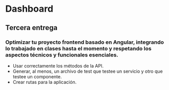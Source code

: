 # Dashboard

## Tercera entrega

### Optimizar tu proyecto frontend basado en Angular, integrando lo trabajado en clases hasta el momento y respetando los aspectos técnicos y funcionales esenciales.

* Usar correctamente los métodos de la API.
* Generar, al menos, un archivo de test que testee un servicio y otro que testee un componente.
* Crear rutas para la aplicación.